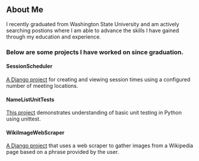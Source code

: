 ## About Me
I recently graduated from Washington State University and am actively searching postions where I am able to advance the skills I have gained through my education and experience.
### Below are some projects I have worked on since graduation.
#### SessionScheduler
[A Django project](https://github.com/Josh-Sweet/SessionScheduler) for creating and viewing session times using a configured number of meeting locations.
#### NameListUnitTests
[This project](https://github.com/Josh-Sweet/NameListUnitTests) demonstrates understanding of basic unit testing in Python using unittest.
#### WikiImageWebScraper 
[A Django project](https://github.com/Josh-Sweet/WikiImageWebScraper) that uses a web scraper to gather images from a Wikipedia page based on a phrase provided by the user.
